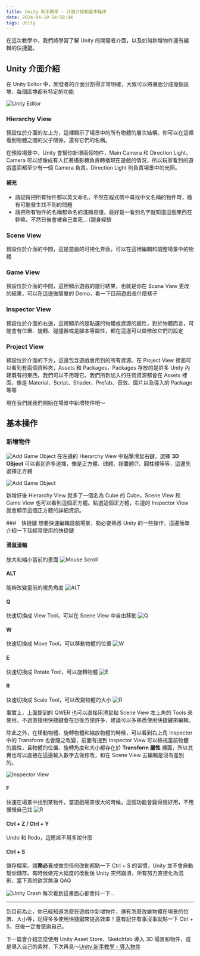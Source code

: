 ```yaml
---
title: Unity 新手教學 - 介面介紹和基本操作
date: 2024-04-10 14:58:04
tags: Unity
---
```


在這次教學中，我們將學習了解 Unity 的開發者介面，以及如何新增物件還有編輯的快捷鍵。

## Unity 介面介紹
在 Unity Editor 中，開發者的介面分割得非常明確，大致可以將畫面分成幾個區塊，每個區塊都有特定的功能

![Unity Editor](./images/unity-tutorial-2/UnityEditor.png)

### Hierarchy View
預設位於介面的左上方，這裡顯示了場景中的所有物體的層次結構。你可以在這裡看到物體之間的父子關係，還有它們的名稱。

在預設場景中，Unity 會幫你新增兩個物件，Main Camera 和 Direction Light。Camera 可以想像成有人扛著攝影機負責轉播現在遊戲的情況，所以玩家看到的遊戲畫面都至少有一個 Camera 負責。Direction Light 則負責場景中的光照。

#### 補充
- 請記得把所有物件都以英文命名，不然在程式碼中尋找中文名稱的物件時，極有可能發生找不到的問題
- 請把所有物件的名稱都命名的淺顯易懂，最好是一看到名字就知道這個東西在幹嘛，不然日後會被自己害死... (親身經驗


### Scene View
預設位於介面的中間，這是遊戲的可視化界面，可以在這裡編輯和調整場景中的物體

### Game View
預設位於介面的中間，這裡顯示遊戲的運行結果，也就是你在 Scene View 更改的結果，可以在這邊做簡單的 Demo，看一下目前遊戲長什麼樣子

### Inspector View
預設位於介面的右邊，這裡顯示的是點選的物體或資源的屬性，對於物體而言，可能會有位置、旋轉、碰撞器或是腳本等屬性，都在這邊可以做修改它們的設定

### Project View
預設位於介面的下方，這邊包含遊戲會用到的所有資源。在 Project View 裡面可以看到有兩個資料夾，Assets 和 Packages，Packages 存放的是許多 Unity 內建既有的東西，我們可以不用理它。我們所新加入的任何資源都會在 Assets 裡面，像是 Material、Script、Shader、Prefab、音效、圖片以及導入的 Package 等等

現在我們就我們開始在場景中新增物件吧～

## 基本操作

### 新增物件

![Add Game Object](./images/unity-tutorial-2/AddGameObject.png)
在左邊的 Hierarchy View 中點擊滑鼠右鍵，選擇 **3D OBject** 可以看到許多選擇，像是正方體、球體、膠囊體(?、圓柱體等等，這邊先選擇正方體

![Add Game Object](./images/unity-tutorial-2/AddGameObject2.png)

新增好後 Hierarchy View 就多了一個名為 Cube 的 Cube，Scene View 和 Game View 也可以看到這個正方體。點選這個正方體，右邊的 Inspector View 就會顯示這個正方體的詳細資訊。

###　快捷鍵
想要快速編輯遊戲場景，勢必要熟悉 Unity 的一些操作，這邊簡單介紹一下我經常使用的快捷鍵

#### 滑鼠滾輪
放大和縮小當前的畫面
![Mouse Scroll](./images/unity-tutorial-2/MouseScroll.gif)

#### ALT
能夠改變當前的視角角度
![ALT](./images/unity-tutorial-2/ALT.gif)

#### Q
快速切換成 View Tool，可以在 Scene View 中自由移動
![Q](./images/unity-tutorial-2/Q.gif)

#### W
快速切換成 Move Tool，可以移動物體的位置
![W](./images/unity-tutorial-2/W.gif)

#### E
快速切換成 Rotate Tool，可以旋轉物體
![E](./images/unity-tutorial-2/E.gif)

#### R
快速切換成 Scale Tool，可以改變物體的大小
![R](./images/unity-tutorial-2/R.gif)

事實上，上面提到的 QWER 也可以直接用滑鼠點 Scene View 左上角的 Tools 來使用，不過直接用快捷鍵會在日後方便許多，建議可以多熟悉使用快捷鍵來編輯。

除此之外，在移動物體、旋轉物體和縮放物體的時候，可以看到右上角 Inspector 中的 Transform 也會隨之改變，前面有提到 Inspector View 可以檢視當前物體的屬性，且物體的位置、旋轉角度和大小都存在於 **Transform 屬性** 裡面，所以其實也可以直接在這邊輸入數字去做修改，和在 Scene View 去編輯是沒有差別的。

![Inspector View](./images/unity-tutorial-2/InspectorView.gif)

#### F
快速在場景中找到某物件。當遊戲場景很大的時候，這個功能會變得很好用，不用慢慢自己找
![R](./images/unity-tutorial-2/F.gif)

#### Ctrl + Z / Ctrl + Y
Undo 和 Redo，這應該不用多說什麼

#### Ctrl + S
儲存檔案。請**務必**養成做完任何改動都點一下 Ctrl + S 的習慣，Unity 並不會自動幫你儲存。有時候做完大幅度的改動後 Unity 突然崩潰，所有努力直接化為泡影，當下真的欲哭無淚 QAQ

![Unity Crash](./images/unity-tutorial-2/UnityCrash.png)
每次看到這畫面心都會抖一下... 

---

到目前為止，你已經知道怎麼在遊戲中新增物件，還有怎麼改變物體在場景的位置、大小等，記得多多使用快捷鍵來提高效率！還有記住有事沒事就點一下 Ctrl + S，日後一定會感謝自己。

下一篇會介紹怎麼使用 Unity Asset Store、Sketchfab 導入 3D 場景和物件，或是導入自己的素材，下次再見～[Unity 新手教學 - 導入物件](https://933yee.github.io/notes/2024/04/10/unity-tutorial-3/)
